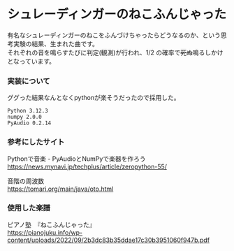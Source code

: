 # シュレーディンガーのねこふんじゃった
有名なシュレーディンガーのねこをふんづけちゃったらどうなるのか、という思考実験の結果、生まれた曲です。<br>
それぞれの音を鳴らすたびに判定(観測)が行われ、1/2 の確率で~~死ぬ~~鳴るしかけとなっています。<br>

### 実装について
ググった結果なんとなくpythonが楽そうだったので採用した。<br>
```
Python 3.12.3
numpy 2.0.0
PyAudio 0.2.14
```

### 参考にしたサイト
Pythonで音楽 - PyAudioとNumPyで楽器を作ろう<br>
https://news.mynavi.jp/techplus/article/zeropython-55/<br>

音階の周波数<br>
https://tomari.org/main/java/oto.html<br>

### 使用した楽譜
ピアノ塾　『ねこふんじゃった』<br>
https://pianojuku.info/wp-content/uploads/2022/09/2b3dc83b35ddae17c30b3951060f947b.pdf<br>
